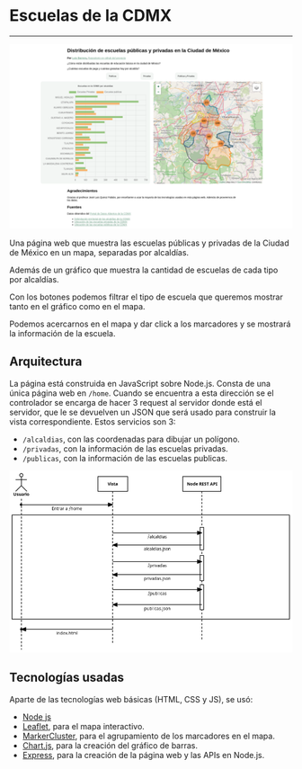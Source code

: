 # Escuelas de la CDMX

---

![Demo](./screenshot.png)

Una página web que muestra las escuelas públicas y privadas de la Ciudad de México en un mapa, separadas por alcaldías.

Además de un gráfico que muestra la cantidad de escuelas de cada tipo por alcaldías.

Con los botones podemos filtrar el tipo de escuela que queremos mostrar tanto en el gráfico como en el mapa.

Podemos acercarnos en el mapa y dar click a los marcadores y se mostrará la información de la escuela.

## Arquitectura

La página está construida en JavaScript sobre Node.js.
Consta de una única página web en `/home`.
Cuando se encuentra a esta dirección se el controlador se encarga de hacer 3 request al servidor donde está el servidor, que le se devuelven un JSON que será usado para construir la vista correspondiente.
Estos servicios son 3:

- `/alcaldias`, con las coordenadas para dibujar un polígono.
- `/privadas`, con la información de las escuelas privadas.
- `/publicas`, con la información de las escuelas publicas.

![Arquitectura](./escuelas-cdmx.jpg)

## Tecnologías usadas

Aparte de las tecnologías web básicas (HTML, CSS y JS), se usó:

- [Node js](https://nodejs.org/en/)
- [Leaflet](https://leafletjs.com/), para el mapa interactivo.
- [MarkerCluster](http://leaflet.github.io/Leaflet.markercluster/), para el agrupamiento de los marcadores en el mapa.
- [Chart.js](https://www.chartjs.org/), para la creación del gráfico de barras.
- [Express](http://expressjs.com/), para la creación de la página web y las APIs en Node.js.
